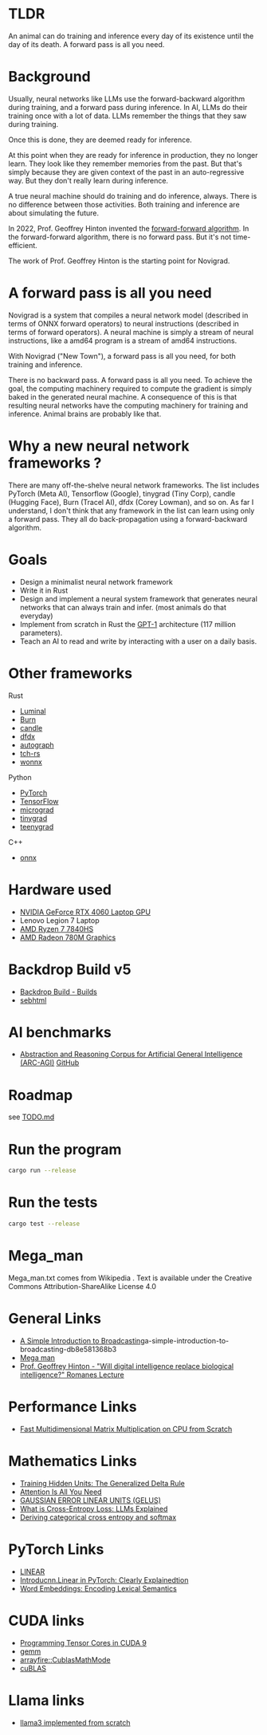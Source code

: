 # TLDR

An animal can do training and inference every day of its existence until the day of its death.
A forward pass is all you need.

# Background

Usually, neural networks like LLMs use the forward-backward algorithm during training, and a forward pass during inference.
In AI, LLMs do their training once with a lot of data.
LLMs remember the things that they saw during training.

Once this is done, they are deemed ready for inference.

At this point when they are ready for inference in production, they no longer learn.
They look like they remember memories from the past. But that's simply because
they are given context of the past in an auto-regressive way.
But they don't really learn during inference.

A true neural machine should do training and do inference, always. 
There is no difference between those activities.
Both training and inference are about simulating the future.

In 2022, Prof. Geoffrey Hinton invented the [forward-forward algorithm](https://arxiv.org/abs/2212.13345).
In the forward-forward algorithm, there is no forward pass. But it's not time-efficient.

The work of Prof. Geoffrey Hinton is the starting point for Novigrad.

# A forward pass is all you need

Novigrad is a system that compiles a neural network model (described in terms of ONNX forward operators) to neural instructions (described in terms of forward operators).
A neural machine is simply a stream of neural instructions, like a amd64 program is a stream of amd64 instructions.

With Novigrad  ("New Town"), a forward pass is all you need, for both training and inference.

There is no backward pass. A forward pass is all you need.
To achieve the goal, the computing machinery required to compute the gradient is simply baked in the generated neural machine. A consequence of this is that resulting neural networks have the computing machinery for training and inference.
Animal brains are probably like that.

# Why a new neural network frameworks ?

There are many off-the-shelve neural network frameworks.
The list includes PyTorch (Meta AI), Tensorflow (Google), tinygrad (Tiny Corp), candle (Hugging Face), Burn (Tracel AI), dfdx (Corey Lowman), and so on.
As far I understand, I don't think that any framework in the list can learn using only a forward pass. 
They all do back-propagation using a forward-backward algorithm.

# Goals

- Design a minimalist neural network framework
- Write it in Rust
- Design and implement a neural system framework that generates neural networks that can always train and infer. (most animals do that everyday)
- Implement from scratch in Rust the [GPT-1](https://en.wikipedia.org/wiki/GPT-1) architecture (117 million parameters).
- Teach an AI to read and write by interacting with a user on a daily basis.

# Other frameworks

Rust
- [Luminal](https://github.com/jafioti/luminal)
- [Burn](https://github.com/tracel-ai/burn/tree/main)
- [candle](https://github.com/huggingface/candle)
- [dfdx]( https://github.com/coreylowman/dfdx)
- [autograph](https://github.com/charles-r-earp/autograph)
- [tch-rs](https://github.com/LaurentMazare/tch-rs)
- [wonnx](https://github.com/webonnx/wonnx/)

Python
- [PyTorch](https://github.com/pytorch/pytorch)
- [TensorFlow](https://github.com/tensorflow/tensorflow)
- [micrograd](https://github.com/karpathy/micrograd)
- [tinygrad](https://github.com/tinygrad/tinygrad)
- [teenygrad](https://github.com/tinygrad/teenygrad)

C++
- [onnx](https://github.com/onnx/onnx)

# Hardware used

- [NVIDIA GeForce RTX 4060 Laptop GPU](https://www.nvidia.com/en-us/geforce/graphics-cards/40-series/rtx-4060-4060ti/)
- Lenovo Legion 7 Laptop
- [AMD Ryzen 7 7840HS](https://www.amd.com/en/products/apu/amd-ryzen-7-7840hs)
- [AMD Radeon 780M Graphics](https://www.techpowerup.com/gpu-specs/radeon-780m.c4020)

# Backdrop Build v5

- [Backdrop Build - Builds](https://backdropbuild.com/builds?cohorts=v5)
- [sebhtml](https://backdropbuild.com/builders/sebhtml)

# AI benchmarks

- [Abstraction and Reasoning Corpus for Artificial General Intelligence (ARC-AGI)](https://arcprize.org/) [GitHub](https://github.com/fchollet/ARC-AGI)

# Roadmap

see [TODO.md](TODO.md)

# Run the program

```bash
cargo run --release
```

# Run the tests

```bash
cargo test --release
```

# Mega_man

Mega_man.txt comes from Wikipedia .
Text is available under the Creative Commons Attribution-ShareAlike License 4.0

# General Links

- [A Simple Introduction to Broadcasting](https://medium.com/@hunter-j-phillips/)a-simple-introduction-to-broadcasting-db8e581368b3
- [Mega man](https://en.wikipedia.org/wiki/Mega_Man)
- [Prof. Geoffrey Hinton - "Will digital intelligence replace biological intelligence?" Romanes Lecture](https://www.youtube.com/watch?v=N1TEjTeQeg0)

# Performance Links

- [Fast Multidimensional Matrix Multiplication on CPU from Scratch](https://siboehm.com/articles/22/Fast-MMM-on-CPU)

# Mathematics Links

- [Training Hidden Units: The Generalized Delta Rule](https://web.stanford.edu/group/pdplab/originalpdphandbook/Chapter%205.pdf)
- [Attention Is All You Need](https://proceedings.neurips.cc/paper_files/paper/2017/file/3f5ee243547dee91fbd053c1c4a845aa-Paper.pdf)
- [GAUSSIAN ERROR LINEAR UNITS (GELUS)](https://arxiv.org/pdf/1606.08415.pdf)
- [What is Cross-Entropy Loss: LLMs Explained](https://www.chatgptguide.ai/2024/03/03/what-is-cross-entropy-loss-llms-explained/)
- [Deriving categorical cross entropy and softmax](https://shivammehta25.github.io/posts/deriving-categorical-cross-entropy-and-softmax/)

# PyTorch Links

- [LINEAR](https://pytorch.org/docs/stable/generated/torch.nn.Linear.html)
- [Introducnn.Linear in PyTorch: Clearly Explainedtion](https://docs.kanaries.net/topics/Python/nn-linear)
- [Word Embeddings: Encoding Lexical Semantics](https://pytorch.org/tutorials/beginner/nlp/word_embeddings_tutorial.html)

# CUDA links

- [Programming Tensor Cores in CUDA 9](https://developer.nvidia.com/blog/programming-tensor-cores-cuda-9/)
- [gemm](https://docs.rs/cublas/latest/cublas/struct.API.html#method.gemm)
- [arrayfire::CublasMathMode](https://arrayfire.org/arrayfire-rust/arrayfire/enum.CublasMathMode.html)
- [cuBLAS](https://docs.nvidia.com/cuda/cublas/)

# Llama links

- [llama3 implemented from scratch](https://github.com/naklecha/llama3-from-scratch)
